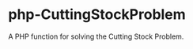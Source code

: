 php-CuttingStockProblem
=======================

A PHP function for solving the Cutting Stock Problem.
